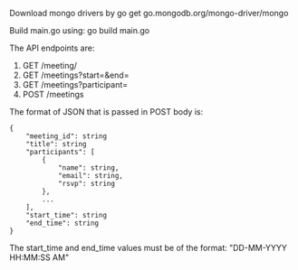 Download mongo drivers by go get go.mongodb.org/mongo-driver/mongo

Build main.go using: go build main.go

The API endpoints are:

1.  GET /meeting/<id>
2.  GET /meetings?start=<start-time>&end=<end-time>
3.  GET /meetings?participant=<email>
4.  POST /meetings

The format of JSON that is passed in POST body is:

```
{
    "meeting_id": string
    "title": string
    "participants": [
        {
            "name": string,
            "email": string,
            "rsvp": string
        },
        ...
    ],
    "start_time": string
    "end_time": string
}
```

The start_time and end_time values must be of the format: "DD-MM-YYYY HH:MM:SS AM"
